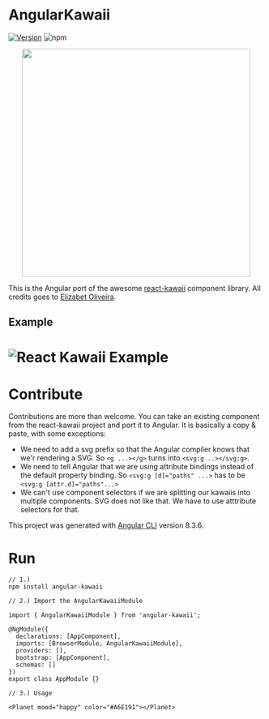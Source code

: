 # AngularKawaii
[![Version](https://img.shields.io/npm/v/angular-kawaii.svg?style=flat-square)](https://www.npmjs.com/package/angular-kawaii)
![npm](https://img.shields.io/npm/dt/angular-kawaii.svg)

<div align="center" markdown="1">
  <img src="https://raw.githubusercontent.com/miukimiu/react-kawaii/master/docs/images/react-kawaii-logo%402x.png" width="450">
</div>

This is the Angular port of the awesome [react-kawaii](https://github.com/miukimiu/react-kawaii) component library.
All credits goes to [Elizabet Oliveira](https://github.com/miukimiu).


## Example

# ![React Kawaii Example](https://github.com/miukimiu/react-kawaii/blob/master/docs/images/react-kawaii-example.gif?raw=true)

# Contribute

Contributions are more than welcome. You can take an existing component from the react-kawaii project and port it to Angular. 
It is basically a copy & paste, with some exceptions:
* We need to add a svg prefix so that the Angular compiler knows that we'r rendering a SVG. So `<g ...></g>` turns into `<svg:g ..></svg:g>`.
* We need to tell Angular that we are using attribute bindings instead of the default property binding. So `<svg:g [d]="paths" ...>` 
  has to be `<svg:g [attr.d]="paths"...>`
* We can't use component selectors if we are splitting our kawaiis into multiple components. SVG does not like that.
  We have to use atttribute selectors for that.

This project was generated with [Angular CLI](https://github.com/angular/angular-cli) version 8.3.6.

# Run

```
// 1.)
npm install angular-kawaii

// 2.) Import the AngularKawaiiModule

import { AngularKawaiiModule } from 'angular-kawaii';

@NgModule({
  declarations: [AppComponent],
  imports: [BrowserModule, AngularKawaiiModule],
  providers: [],
  bootstrap: [AppComponent],
  schemas: []
})
export class AppModule {}

// 3.) Usage

<Planet mood="happy" color="#A6E191"></Planet>

```

